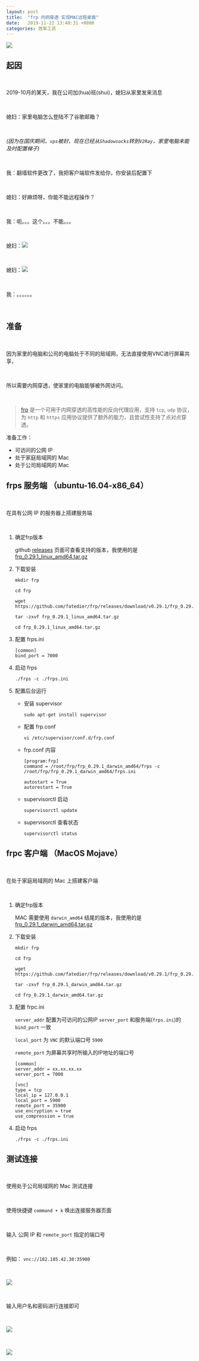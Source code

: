 ```yaml
---
layout: post
title:  "frp 内网穿透 实现MAC远程桌面"
date:   2019-11-22 13:40:31 +0800
categories: 效率工具
---
```


![](http://yuqiangcoder.com/assets/postImages/ios/201911/frp.png)

## 起因

<br>

2019-10月的某天，我在公司加(hua)班(shui)，媳妇从家里发来消息

<br>

媳妇：家里电脑怎么登陆不了谷歌邮箱？

<br>

*(因为在国庆期间，`vps`被封，现在已经从`Shadowsocks`转到`V2Ray`，家里电脑未能及时配置梯子)*

<br>

我：翻墙软件更改了，我把客户端软件发给你，你安装后配置下

<br>

媳妇：好麻烦呀，你能不能远程操作？

<br>

我：呃。。。这个。。。不能。。。

<br>

媳妇：<img src="http://yuqiangcoder.com/assets/postImages/ios/201911/frp_face1.png"/>

<br>

媳妇：<img src="http://yuqiangcoder.com/assets/postImages/ios/201911/frp_face2.png"/>

<br>

我：。。。。。。

<br>

## 准备

<br>

因为家里的电脑和公司的电脑处于不同的局域网，无法直接使用VNC进行屏幕共享，

<br>

所以需要内网穿透，使家里的电脑能够被外网访问。

<br>

> [frp](https://github.com/fatedier/frp) 是一个可用于内网穿透的高性能的反向代理应用，支持 `tcp`, `udp` 协议，为 `http` 和 `https` 应用协议提供了额外的能力，且尝试性支持了点对点穿透。

准备工作：

* 可访问的公网 IP
* 处于家庭局域网的 Mac
* 处于公司局域网的 Mac

## frps 服务端 （ubuntu-16.04-x86_64）

<br>

在具有公网 IP 的服务器上搭建服务端

<br>

1. 确定frp版本
    
    github [releases](https://github.com/fatedier/frp/releases) 页面可查看支持的版本，我使用的是 [frp_0.29.1_linux_amd64.tar.gz](https://github.com/fatedier/frp/releases/download/v0.29.1/frp_0.29.1_linux_amd64.tar.gz)
    
2. 下载安装
    
    ```
    mkdir frp
    
    cd frp
    
    wget https://github.com/fatedier/frp/releases/download/v0.29.1/frp_0.29.1_linux_amd64.tar.gz
    
    tar -zxvf frp_0.29.1_linux_amd64.tar.gz
    
    cd frp_0.29.1_linux_amd64.tar.gz
    ```

2. 配置 frps.ini
    
    ```
    [common]
    bind_port = 7000
    ```
    
3. 启动 frps

    ```
    ./frps -c ./frps.ini
    ```
    
4. 配置后台运行
    
    * 安装 supervisor
    
        ```
        sudo apt-get install supervisor
        ```
    
    * 配置 frp.conf
        
        ```
        vi /etc/supervisor/conf.d/frp.conf
        ```
        
    * frp.conf 内容
        
        ```
        [program:frp]
        command = /root/frp/frp_0.29.1_darwin_amd64/frps -c /root/frp/frp_0.29.1_darwin_amd64/frps.ini
        
        autostart = True
        autorestart = True
        ```
        
    * supervisorctl 启动 
        
        ```
        supervisorctl update
        ```
        
    * supervisorctl 查看状态

        ```
        supervisorctl status
        ```

## frpc 客户端 （MacOS Mojave）

<br>

在处于家庭局域网的 Mac 上搭建客户端

<br>

1. 确定frp版本
    
    MAC 需要使用 `darwin_amd64` 结尾的版本，我使用的是 [frp_0.29.1_darwin_amd64.tar.gz](https://github.com/fatedier/frp/releases/download/v0.29.1/frp_0.29.1_darwin_amd64.tar.gz)
    
2. 下载安装
    
    ```
    mkdir frp
    
    cd frp
    
    wget https://github.com/fatedier/frp/releases/download/v0.29.1/frp_0.29.1_darwin_amd64.tar.gz
    
    tar -zxvf frp_0.29.1_darwin_amd64.tar.gz
    
    cd frp_0.29.1_darwin_amd64.tar.gz
    ```

2. 配置 frpc.ini
    
    `server_addr` 配置为可访问的公网IP
    `server_port` 和服务端(`frps.ini`)的 `bind_port` 一致
    
    `local_port` 为 `VNC` 的默认端口号 `5900`
    
    `remote_port` 为屏幕共享时所输入的IP地址的端口号
    
    ```
    [common]
    server_addr = xx.xx.xx.xx
    server_port = 7000
    
    [vnc]
    type = tcp
    local_ip = 127.0.0.1
    local_port = 5900
    remote_port = 35900
    use_encryption = true
    use_compression = true
    ```
    
3. 启动 frps

    ```
    ./frps -c ./frps.ini
    ```
    
## 测试连接

<br>

使用处于公司局域网的 Mac 测试连接

<br>

使用快捷键 `command + k` 唤出连接服务器页面

<br>

输入 公网 IP 和 `remote_port` 指定的端口号  

<br>

例如： `vnc://182.185.42.38:35900`

<br>

![](http://yuqiangcoder.com/assets/postImages/ios/201911/vnc_test1)

<br>

输入用户名和密码进行连接即可

<br>

![](http://yuqiangcoder.com/assets/postImages/ios/201911/vnc_test2)

<br>

![](http://yuqiangcoder.com/assets/postImages/ios/201911/vnc_test3)

<br>




[jekyll-docs]: https://jekyllrb.com/docs/home
[jekyll-gh]:   https://github.com/jekyll/jekyll
[jekyll-talk]: https://talk.jekyllrb.com/

